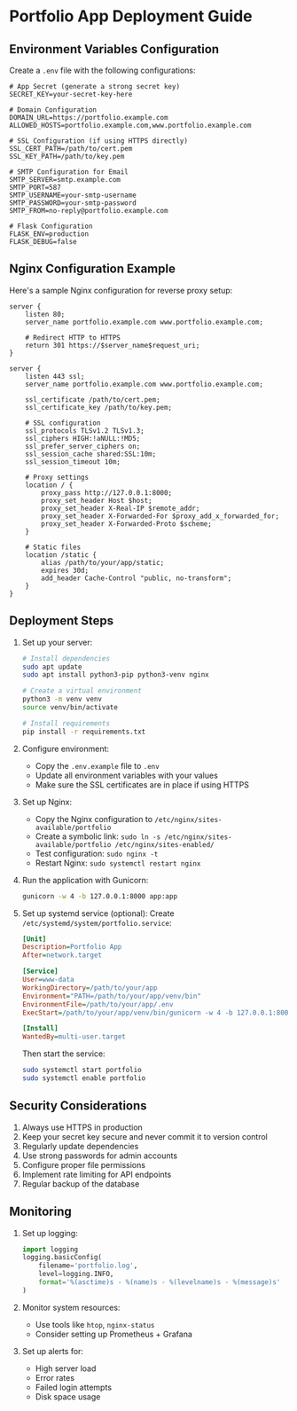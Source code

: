 # Portfolio App Deployment Guide

## Environment Variables Configuration

Create a `.env` file with the following configurations:

```env
# App Secret (generate a strong secret key)
SECRET_KEY=your-secret-key-here

# Domain Configuration
DOMAIN_URL=https://portfolio.example.com
ALLOWED_HOSTS=portfolio.example.com,www.portfolio.example.com

# SSL Configuration (if using HTTPS directly)
SSL_CERT_PATH=/path/to/cert.pem
SSL_KEY_PATH=/path/to/key.pem

# SMTP Configuration for Email
SMTP_SERVER=smtp.example.com
SMTP_PORT=587
SMTP_USERNAME=your-smtp-username
SMTP_PASSWORD=your-smtp-password
SMTP_FROM=no-reply@portfolio.example.com

# Flask Configuration
FLASK_ENV=production
FLASK_DEBUG=false
```

## Nginx Configuration Example

Here's a sample Nginx configuration for reverse proxy setup:

```nginx
server {
    listen 80;
    server_name portfolio.example.com www.portfolio.example.com;

    # Redirect HTTP to HTTPS
    return 301 https://$server_name$request_uri;
}

server {
    listen 443 ssl;
    server_name portfolio.example.com www.portfolio.example.com;

    ssl_certificate /path/to/cert.pem;
    ssl_certificate_key /path/to/key.pem;

    # SSL configuration
    ssl_protocols TLSv1.2 TLSv1.3;
    ssl_ciphers HIGH:!aNULL:!MD5;
    ssl_prefer_server_ciphers on;
    ssl_session_cache shared:SSL:10m;
    ssl_session_timeout 10m;

    # Proxy settings
    location / {
        proxy_pass http://127.0.0.1:8000;
        proxy_set_header Host $host;
        proxy_set_header X-Real-IP $remote_addr;
        proxy_set_header X-Forwarded-For $proxy_add_x_forwarded_for;
        proxy_set_header X-Forwarded-Proto $scheme;
    }

    # Static files
    location /static {
        alias /path/to/your/app/static;
        expires 30d;
        add_header Cache-Control "public, no-transform";
    }
}
```

## Deployment Steps

1. Set up your server:
   ```bash
   # Install dependencies
   sudo apt update
   sudo apt install python3-pip python3-venv nginx

   # Create a virtual environment
   python3 -m venv venv
   source venv/bin/activate

   # Install requirements
   pip install -r requirements.txt
   ```

2. Configure environment:
   - Copy the `.env.example` file to `.env`
   - Update all environment variables with your values
   - Make sure the SSL certificates are in place if using HTTPS

3. Set up Nginx:
   - Copy the Nginx configuration to `/etc/nginx/sites-available/portfolio`
   - Create a symbolic link: `sudo ln -s /etc/nginx/sites-available/portfolio /etc/nginx/sites-enabled/`
   - Test configuration: `sudo nginx -t`
   - Restart Nginx: `sudo systemctl restart nginx`

4. Run the application with Gunicorn:
   ```bash
   gunicorn -w 4 -b 127.0.0.1:8000 app:app
   ```

5. Set up systemd service (optional):
   Create `/etc/systemd/system/portfolio.service`:
   ```ini
   [Unit]
   Description=Portfolio App
   After=network.target

   [Service]
   User=www-data
   WorkingDirectory=/path/to/your/app
   Environment="PATH=/path/to/your/app/venv/bin"
   EnvironmentFile=/path/to/your/app/.env
   ExecStart=/path/to/your/app/venv/bin/gunicorn -w 4 -b 127.0.0.1:8000 app:app

   [Install]
   WantedBy=multi-user.target
   ```

   Then start the service:
   ```bash
   sudo systemctl start portfolio
   sudo systemctl enable portfolio
   ```

## Security Considerations

1. Always use HTTPS in production
2. Keep your secret key secure and never commit it to version control
3. Regularly update dependencies
4. Use strong passwords for admin accounts
5. Configure proper file permissions
6. Implement rate limiting for API endpoints
7. Regular backup of the database

## Monitoring

1. Set up logging:
   ```python
   import logging
   logging.basicConfig(
       filename='portfolio.log',
       level=logging.INFO,
       format='%(asctime)s - %(name)s - %(levelname)s - %(message)s'
   )
   ```

2. Monitor system resources:
   - Use tools like `htop`, `nginx-status`
   - Consider setting up Prometheus + Grafana

3. Set up alerts for:
   - High server load
   - Error rates
   - Failed login attempts
   - Disk space usage